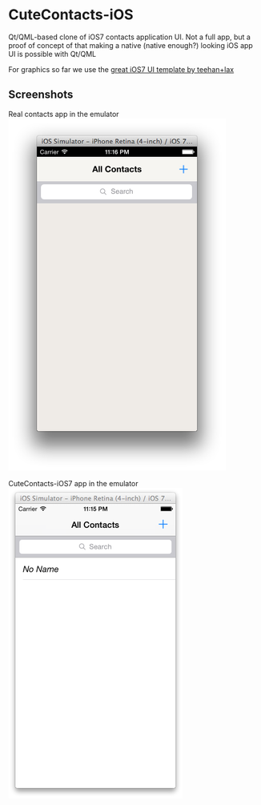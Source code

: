 CuteContacts-iOS
================

Qt/QML-based clone of iOS7 contacts application UI. Not a full app, but a proof of concept of that making a native (native enough?) looking iOS app UI is possible with Qt/QML

For graphics so far we use the [great iOS7 UI template by teehan+lax](http://www.teehanlax.com/tools/iphone/)

Screenshots
-----------

Real contacts app in the emulator
![Real contacts app in the emulator](screenshots/iOS7-CuteContacts-main-screen.png?raw=true)

CuteContacts-iOS7 app in the emulator
![Real contacts app in the emulator](screenshots/iOS7-contacts-real-main-screen.png?raw=true)
